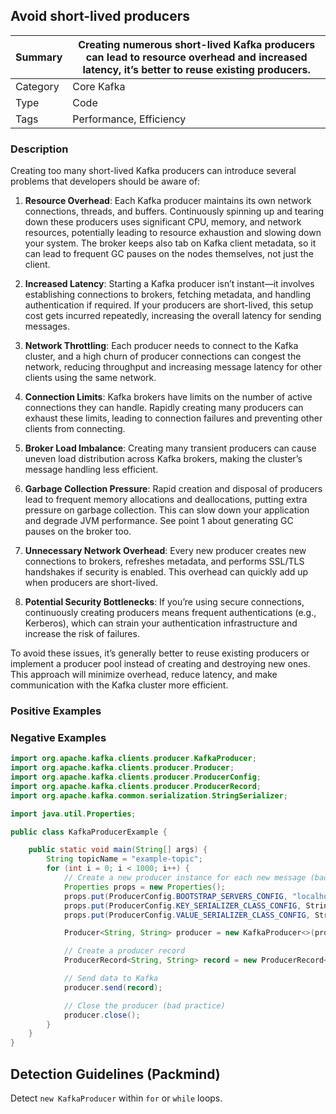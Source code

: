 ## Avoid short-lived producers

| Summary  | Creating numerous short-lived Kafka producers can lead to resource overhead and increased latency, it’s better to reuse existing producers. |
|----------|-----------------------------------------------------------------------------------------------------------------------------------------|
| Category | Core Kafka                                                                                                                              |
| Type     | Code                                                                                                                                    |
| Tags     | Performance, Efficiency                                                                                                                 |

### Description

Creating too many short-lived Kafka producers can introduce several problems that developers should be aware of:

1. **Resource Overhead**: Each Kafka producer maintains its own network connections, threads, and buffers. Continuously spinning up and tearing down these producers uses significant CPU, memory, and network resources, potentially leading to resource exhaustion and slowing down your system. The broker keeps also tab on Kafka client metadata, so it can lead to frequent GC pauses on the nodes themselves, not just the client.

2. **Increased Latency**: Starting a Kafka producer isn’t instant—it involves establishing connections to brokers, fetching metadata, and handling authentication if required. If your producers are short-lived, this setup cost gets incurred repeatedly, increasing the overall latency for sending messages.

3. **Network Throttling**: Each producer needs to connect to the Kafka cluster, and a high churn of producer connections can congest the network, reducing throughput and increasing message latency for other clients using the same network.

4. **Connection Limits**: Kafka brokers have limits on the number of active connections they can handle. Rapidly creating many producers can exhaust these limits, leading to connection failures and preventing other clients from connecting.

5. **Broker Load Imbalance**: Creating many transient producers can cause uneven load distribution across Kafka brokers, making the cluster’s message handling less efficient.

6. **Garbage Collection Pressure**: Rapid creation and disposal of producers lead to frequent memory allocations and deallocations, putting extra pressure on garbage collection. This can slow down your application and degrade JVM performance. See point 1 about generating GC pauses on the broker too.

7. **Unnecessary Network Overhead**: Every new producer creates new connections to brokers, refreshes metadata, and performs SSL/TLS handshakes if security is enabled. This overhead can quickly add up when producers are short-lived.

8. **Potential Security Bottlenecks**: If you’re using secure connections, continuously creating producers means frequent authentications (e.g., Kerberos), which can strain your authentication infrastructure and increase the risk of failures.

To avoid these issues, it’s generally better to reuse existing producers or implement a producer pool instead of creating and destroying new ones. This approach will minimize overhead, reduce latency, and make communication with the Kafka cluster more efficient.

### Positive Examples

### Negative Examples

```java
import org.apache.kafka.clients.producer.KafkaProducer;
import org.apache.kafka.clients.producer.Producer;
import org.apache.kafka.clients.producer.ProducerConfig;
import org.apache.kafka.clients.producer.ProducerRecord;
import org.apache.kafka.common.serialization.StringSerializer;

import java.util.Properties;

public class KafkaProducerExample {

    public static void main(String[] args) {
        String topicName = "example-topic";
        for (int i = 0; i < 1000; i++) {
            // Create a new producer instance for each new message (bad practice)
            Properties props = new Properties();
            props.put(ProducerConfig.BOOTSTRAP_SERVERS_CONFIG, "localhost:9092");
            props.put(ProducerConfig.KEY_SERIALIZER_CLASS_CONFIG, StringSerializer.class.getName());
            props.put(ProducerConfig.VALUE_SERIALIZER_CLASS_CONFIG, StringSerializer.class.getName());

            Producer<String, String> producer = new KafkaProducer<>(props);

            // Create a producer record
            ProducerRecord<String, String> record = new ProducerRecord<>(topicName, "key-" + i, "value-" + i);

            // Send data to Kafka
            producer.send(record);

            // Close the producer (bad practice)
            producer.close();
        }
    }
}
```

## Detection Guidelines (Packmind)

Detect `new KafkaProducer` within `for` or `while` loops.
